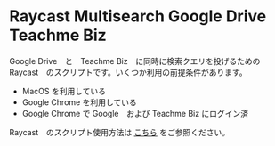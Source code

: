 # Raycast Multisearch Google Drive Teachme Biz

Google Drive　と　Teachme Biz　に同時に検索クエリを投げるための　Raycast　のスクリプトです。いくつか利用の前提条件があります。

* MacOS を利用している
* Google Chrome を利用している
* Google Chrome で Google　および Teachme Biz にログイン済

Raycast　のスクリプト使用方法は [こちら](https://www.raycast.com/blog/getting-started-with-script-commands) をご参照ください。
